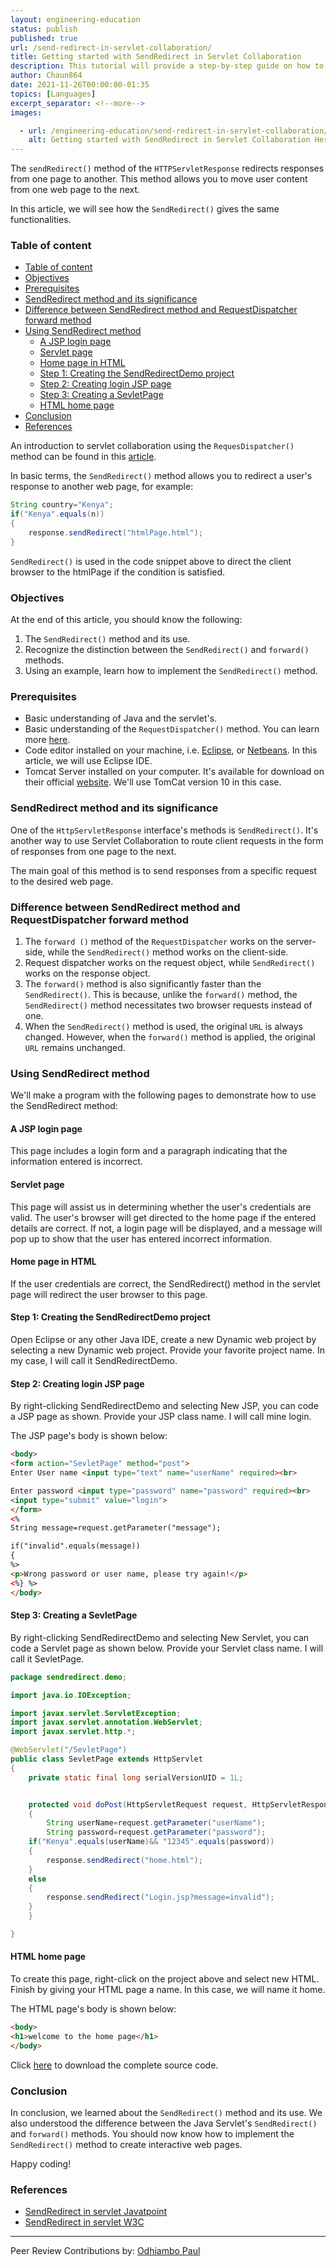 ```yaml
---
layout: engineering-education
status: publish
published: true
url: /send-redirect-in-servlet-collaboration/
title: Getting started with SendRedirect in Servlet Collaboration
description: This tutorial will provide a step-by-step guide on how to implement HTTP redirects from one web page to another using servlet SendRedirect.
author: Chaun864
date: 2021-11-26T00:00:00-01:35
topics: [Languages]
excerpt_separator: <!--more-->
images:

  - url: /engineering-education/send-redirect-in-servlet-collaboration/hero.png
    alt: Getting started with SendRedirect in Servlet Collaboration Hero Image
---
```

The `sendRedirect()` method of the `HTTPServletResponse` redirects responses from one page to another. This method allows you to move user content from one web page to the next.
<!--more-->
In this article, we will see how the `SendRedirect()` gives the same functionalities.

### Table of content
- [Table of content](#table-of-content)
- [Objectives](#objectives)
- [Prerequisites](#prerequisites)
- [SendRedirect method and its significance](#sendredirect-method-and-its-significance)
- [Difference between SendRedirect method and RequestDispatcher forward method](#difference-between-sendredirect-method-and-requestdispatcher-forward-method)
- [Using SendRedirect method](#using-sendredirect-method)
	- [A JSP login page](#a-jsp-login-page)
	- [Servlet page](#servlet-page)
	- [Home page in HTML](#home-page-in-html)
	- [Step 1: Creating the SendRedirectDemo project](#step-1-creating-the-sendredirectdemo-project)
	- [Step 2: Creating login JSP page](#step-2-creating-login-jsp-page)
	- [Step 3: Creating a SevletPage](#step-3-creating-a-sevletpage)
	- [HTML home page](#html-home-page)
- [Conclusion](#conclusion)
- [References](#references)

An introduction to servlet collaboration using the `RequesDispatcher()` method can be found in this [article](/engineering-education/servlet-request-and-servlet-collaboration/#requestdispatcher-methods). 

In basic terms, the `SendRedirect()` method allows you to redirect a user's response to another web page, for example:

```java
String country="Kenya";
if("Kenya".equals(n))
{
    response.sendRedirect("htmlPage.html");
}
```

`SendRedirect()` is used in the code snippet above to direct the client browser to the htmlPage if the condition is satisfied.

### Objectives
At the end of this article, you should know the following:
1. The `SendRedirect()` method and its use.
2. Recognize the distinction between the `SendRedirect()` and `forward()` methods.
3. Using an example, learn how to implement the `SendRedirect()` method.

### Prerequisites
- Basic understanding of Java and the servlet's.
- Basic understanding of the `RequestDispatcher()` method. You can learn more [here](/engineering-education/servlet-request-and-servlet-collaboration/#requestdispatcher-methods).
- Code editor installed on your machine, i.e. [Eclipse](https://www.eclipse.org/downloads/packages/release/kepler/sr1/eclipse-ide-java-developers), or [Netbeans](https://netbeans.apache.org/download/index.html). In this article, we will use Eclipse IDE.
- Tomcat Server installed on your computer. It's available for download on their official [website](https://tomcat.apache.org/). We'll use TomCat version 10 in this case.

### SendRedirect method and its significance
One of the `HttpServletResponse` interface's methods is `SendRedirect()`. It's another way to use Servlet Collaboration to route client requests in the form of responses from one page to the next.

The main goal of this method is to send responses from a specific request to the desired web page.

### Difference between SendRedirect method and RequestDispatcher forward method
1. The `forward ()` method of the `RequestDispatcher` works on the server-side, while the `SendRedirect()` method works on the client-side.
2. Request dispatcher works on the request object, while `SendRedirect()` works on the response object.
3. The `forward()` method is also significantly faster than the `SendRedirect()`. This is because, unlike the `forward()` method, the `SendRedirect()` method necessitates two browser requests instead of one.
4. When the `SendRedirect()` method is used, the original `URL` is always changed. However, when the `forward()` method is applied, the original `URL` remains unchanged.

### Using SendRedirect method
We'll make a program with the following pages to demonstrate how to use the SendRedirect method:

#### A JSP login page
This page includes a login form and a paragraph indicating that the information entered is incorrect.

#### Servlet page
This page will assist us in determining whether the user's credentials are valid. The user's browser will get directed to the home page if the entered details are correct. If not, a login page will be displayed, and a message will pop up to show that the user has entered incorrect information.

#### Home page in HTML
If the user credentials are correct, the SendRedirect() method in the servlet page will redirect the user browser to this page.

#### Step 1: Creating the SendRedirectDemo project
Open Eclipse or any other Java IDE, create a new Dynamic web project by selecting a new Dynamic web project. Provide your favorite project name. In my case, I will call it SendRedirectDemo.

#### Step 2: Creating login JSP page
By right-clicking SendRedirectDemo and selecting New JSP, you can code a JSP page as shown. Provide your JSP class name. I will call mine login.

The JSP page's body is shown below:

```html
<body>
<form action="SevletPage" method="post">
Enter User name <input type="text" name="userName" required><br>

Enter password <input type="password" name="password" required><br>
<input type="submit" value="login">
</form>
<%
String message=request.getParameter("message");

if("invalid".equals(message))
{
%>
<p>Wrong password or user name, please try again!</p>
<%} %>
</body>

```

#### Step 3: Creating a SevletPage
By right-clicking SendRedirectDemo and selecting New Servlet, you can code a Servlet page as shown below. Provide your Servlet class name. I will call it SevletPage.

```java
package sendredirect.demo;

import java.io.IOException;

import javax.servlet.ServletException;
import javax.servlet.annotation.WebServlet;
import javax.servlet.http.*;

@WebServlet("/SevletPage")
public class SevletPage extends HttpServlet
{
	private static final long serialVersionUID = 1L;


	protected void doPost(HttpServletRequest request, HttpServletResponse response) throws ServletException, IOException
	{
		String userName=request.getParameter("userName");
		String password=request.getParameter("password");
	if("Kenya".equals(userName)&& "12345".equals(password))
	{
		response.sendRedirect("home.html");
	}
	else
	{
		response.sendRedirect("Login.jsp?message=invalid");
	}
	}

}
```

#### HTML home page
To create this page, right-click on the project above and select new HTML. Finish by giving your HTML page a name. In this case, we will name it home.

The HTML page's body is shown below:

```HTML
<body>
<h1>welcome to the home page</h1>
</body>
```

Click [here](https://github.com/Chaun864/SendRedirect-Demo) to download the complete source code.

### Conclusion
In conclusion, we learned about the `SendRedirect()` method and its use. We also understood the difference between the Java Servlet's `SendRedirect()` and `forward()` methods. You should now know how to implement the `SendRedirect()` method to create interactive web pages.

Happy coding!

### References
- [SendRedirect in servlet Javatpoint](<https://www.javatpoint.com/sendRedirect()-method>)
- [SendRedirect in servlet W3C](https://www.w3adda.com/servlet-tutorial/servlet-sendredirect)

---
Peer Review Contributions by: [Odhiambo Paul](/engineering-education/authors/odhiambo-paul/)
